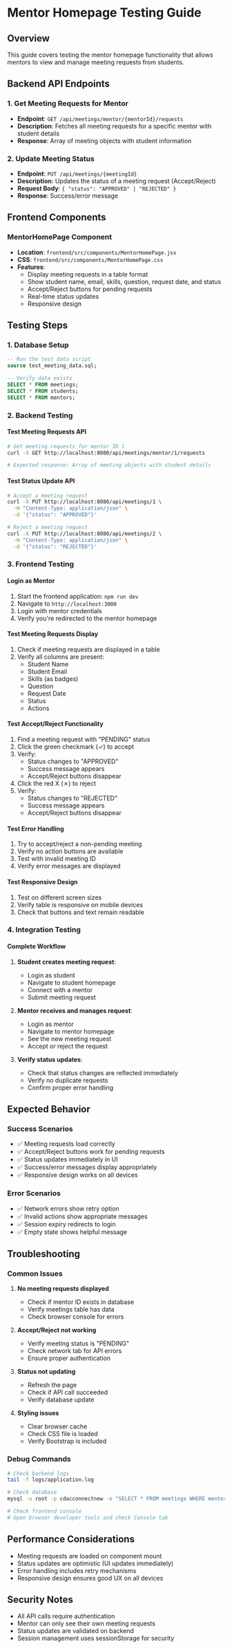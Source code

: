 # Mentor Homepage Testing Guide

## Overview
This guide covers testing the mentor homepage functionality that allows mentors to view and manage meeting requests from students.

## Backend API Endpoints

### 1. Get Meeting Requests for Mentor
- **Endpoint**: `GET /api/meetings/mentor/{mentorId}/requests`
- **Description**: Fetches all meeting requests for a specific mentor with student details
- **Response**: Array of meeting objects with student information

### 2. Update Meeting Status
- **Endpoint**: `PUT /api/meetings/{meetingId}`
- **Description**: Updates the status of a meeting request (Accept/Reject)
- **Request Body**: `{ "status": "APPROVED" | "REJECTED" }`
- **Response**: Success/error message

## Frontend Components

### MentorHomePage Component
- **Location**: `frontend/src/components/MentorHomePage.jsx`
- **CSS**: `frontend/src/components/MentorHomePage.css`
- **Features**:
  - Display meeting requests in a table format
  - Show student name, email, skills, question, request date, and status
  - Accept/Reject buttons for pending requests
  - Real-time status updates
  - Responsive design

## Testing Steps

### 1. Database Setup
```sql
-- Run the test data script
source test_meeting_data.sql;

-- Verify data exists
SELECT * FROM meetings;
SELECT * FROM students;
SELECT * FROM mentors;
```

### 2. Backend Testing

#### Test Meeting Requests API
```bash
# Get meeting requests for mentor ID 1
curl -X GET http://localhost:8080/api/meetings/mentor/1/requests

# Expected response: Array of meeting objects with student details
```

#### Test Status Update API
```bash
# Accept a meeting request
curl -X PUT http://localhost:8080/api/meetings/1 \
  -H "Content-Type: application/json" \
  -d '{"status": "APPROVED"}'

# Reject a meeting request
curl -X PUT http://localhost:8080/api/meetings/2 \
  -H "Content-Type: application/json" \
  -d '{"status": "REJECTED"}'
```

### 3. Frontend Testing

#### Login as Mentor
1. Start the frontend application: `npm run dev`
2. Navigate to `http://localhost:3000`
3. Login with mentor credentials
4. Verify you're redirected to the mentor homepage

#### Test Meeting Requests Display
1. Check if meeting requests are displayed in a table
2. Verify all columns are present:
   - Student Name
   - Student Email
   - Skills (as badges)
   - Question
   - Request Date
   - Status
   - Actions

#### Test Accept/Reject Functionality
1. Find a meeting request with "PENDING" status
2. Click the green checkmark (✓) to accept
3. Verify:
   - Status changes to "APPROVED"
   - Success message appears
   - Accept/Reject buttons disappear
4. Click the red X (✗) to reject
5. Verify:
   - Status changes to "REJECTED"
   - Success message appears
   - Accept/Reject buttons disappear

#### Test Error Handling
1. Try to accept/reject a non-pending meeting
2. Verify no action buttons are available
3. Test with invalid meeting ID
4. Verify error messages are displayed

#### Test Responsive Design
1. Test on different screen sizes
2. Verify table is responsive on mobile devices
3. Check that buttons and text remain readable

### 4. Integration Testing

#### Complete Workflow
1. **Student creates meeting request**:
   - Login as student
   - Navigate to student homepage
   - Connect with a mentor
   - Submit meeting request

2. **Mentor receives and manages request**:
   - Login as mentor
   - Navigate to mentor homepage
   - See the new meeting request
   - Accept or reject the request

3. **Verify status updates**:
   - Check that status changes are reflected immediately
   - Verify no duplicate requests
   - Confirm proper error handling

## Expected Behavior

### Success Scenarios
- ✅ Meeting requests load correctly
- ✅ Accept/Reject buttons work for pending requests
- ✅ Status updates immediately in UI
- ✅ Success/error messages display appropriately
- ✅ Responsive design works on all devices

### Error Scenarios
- ✅ Network errors show retry option
- ✅ Invalid actions show appropriate messages
- ✅ Session expiry redirects to login
- ✅ Empty state shows helpful message

## Troubleshooting

### Common Issues

1. **No meeting requests displayed**
   - Check if mentor ID exists in database
   - Verify meetings table has data
   - Check browser console for errors

2. **Accept/Reject not working**
   - Verify meeting status is "PENDING"
   - Check network tab for API errors
   - Ensure proper authentication

3. **Status not updating**
   - Refresh the page
   - Check if API call succeeded
   - Verify database update

4. **Styling issues**
   - Clear browser cache
   - Check CSS file is loaded
   - Verify Bootstrap is included

### Debug Commands
```bash
# Check backend logs
tail -f logs/application.log

# Check database
mysql -u root -p cdacconnectnew -e "SELECT * FROM meetings WHERE mentor_id = 1;"

# Check frontend console
# Open browser developer tools and check Console tab
```

## Performance Considerations

- Meeting requests are loaded on component mount
- Status updates are optimistic (UI updates immediately)
- Error handling includes retry mechanisms
- Responsive design ensures good UX on all devices

## Security Notes

- All API calls require authentication
- Mentor can only see their own meeting requests
- Status updates are validated on backend
- Session management uses sessionStorage for security 